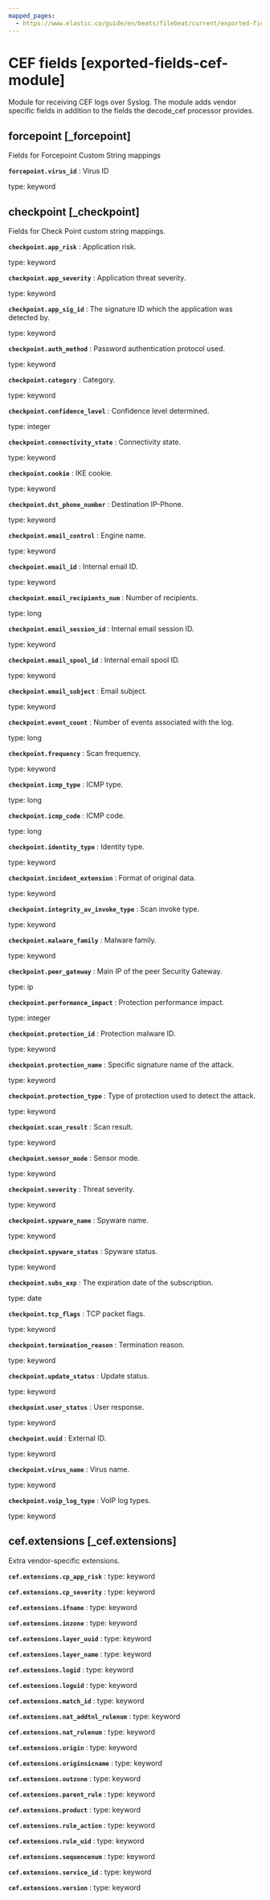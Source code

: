```yaml
---
mapped_pages:
  - https://www.elastic.co/guide/en/beats/filebeat/current/exported-fields-cef-module.html
---
```


# CEF fields [exported-fields-cef-module]

Module for receiving CEF logs over Syslog. The module adds vendor specific fields in addition to the fields the decode_cef processor provides.

## forcepoint [_forcepoint]

Fields for Forcepoint Custom String mappings

**`forcepoint.virus_id`**
:   Virus ID

type: keyword


## checkpoint [_checkpoint]

Fields for Check Point custom string mappings.

**`checkpoint.app_risk`**
:   Application risk.

type: keyword


**`checkpoint.app_severity`**
:   Application threat severity.

type: keyword


**`checkpoint.app_sig_id`**
:   The signature ID which the application was detected by.

type: keyword


**`checkpoint.auth_method`**
:   Password authentication protocol used.

type: keyword


**`checkpoint.category`**
:   Category.

type: keyword


**`checkpoint.confidence_level`**
:   Confidence level determined.

type: integer


**`checkpoint.connectivity_state`**
:   Connectivity state.

type: keyword


**`checkpoint.cookie`**
:   IKE cookie.

type: keyword


**`checkpoint.dst_phone_number`**
:   Destination IP-Phone.

type: keyword


**`checkpoint.email_control`**
:   Engine name.

type: keyword


**`checkpoint.email_id`**
:   Internal email ID.

type: keyword


**`checkpoint.email_recipients_num`**
:   Number of recipients.

type: long


**`checkpoint.email_session_id`**
:   Internal email session ID.

type: keyword


**`checkpoint.email_spool_id`**
:   Internal email spool ID.

type: keyword


**`checkpoint.email_subject`**
:   Email subject.

type: keyword


**`checkpoint.event_count`**
:   Number of events associated with the log.

type: long


**`checkpoint.frequency`**
:   Scan frequency.

type: keyword


**`checkpoint.icmp_type`**
:   ICMP type.

type: long


**`checkpoint.icmp_code`**
:   ICMP code.

type: long


**`checkpoint.identity_type`**
:   Identity type.

type: keyword


**`checkpoint.incident_extension`**
:   Format of original data.

type: keyword


**`checkpoint.integrity_av_invoke_type`**
:   Scan invoke type.

type: keyword


**`checkpoint.malware_family`**
:   Malware family.

type: keyword


**`checkpoint.peer_gateway`**
:   Main IP of the peer Security Gateway.

type: ip


**`checkpoint.performance_impact`**
:   Protection performance impact.

type: integer


**`checkpoint.protection_id`**
:   Protection malware ID.

type: keyword


**`checkpoint.protection_name`**
:   Specific signature name of the attack.

type: keyword


**`checkpoint.protection_type`**
:   Type of protection used to detect the attack.

type: keyword


**`checkpoint.scan_result`**
:   Scan result.

type: keyword


**`checkpoint.sensor_mode`**
:   Sensor mode.

type: keyword


**`checkpoint.severity`**
:   Threat severity.

type: keyword


**`checkpoint.spyware_name`**
:   Spyware name.

type: keyword


**`checkpoint.spyware_status`**
:   Spyware status.

type: keyword


**`checkpoint.subs_exp`**
:   The expiration date of the subscription.

type: date


**`checkpoint.tcp_flags`**
:   TCP packet flags.

type: keyword


**`checkpoint.termination_reason`**
:   Termination reason.

type: keyword


**`checkpoint.update_status`**
:   Update status.

type: keyword


**`checkpoint.user_status`**
:   User response.

type: keyword


**`checkpoint.uuid`**
:   External ID.

type: keyword


**`checkpoint.virus_name`**
:   Virus name.

type: keyword


**`checkpoint.voip_log_type`**
:   VoIP log types.

type: keyword


## cef.extensions [_cef.extensions]

Extra vendor-specific extensions.

**`cef.extensions.cp_app_risk`**
:   type: keyword


**`cef.extensions.cp_severity`**
:   type: keyword


**`cef.extensions.ifname`**
:   type: keyword


**`cef.extensions.inzone`**
:   type: keyword


**`cef.extensions.layer_uuid`**
:   type: keyword


**`cef.extensions.layer_name`**
:   type: keyword


**`cef.extensions.logid`**
:   type: keyword


**`cef.extensions.loguid`**
:   type: keyword


**`cef.extensions.match_id`**
:   type: keyword


**`cef.extensions.nat_addtnl_rulenum`**
:   type: keyword


**`cef.extensions.nat_rulenum`**
:   type: keyword


**`cef.extensions.origin`**
:   type: keyword


**`cef.extensions.originsicname`**
:   type: keyword


**`cef.extensions.outzone`**
:   type: keyword


**`cef.extensions.parent_rule`**
:   type: keyword


**`cef.extensions.product`**
:   type: keyword


**`cef.extensions.rule_action`**
:   type: keyword


**`cef.extensions.rule_uid`**
:   type: keyword


**`cef.extensions.sequencenum`**
:   type: keyword


**`cef.extensions.service_id`**
:   type: keyword


**`cef.extensions.version`**
:   type: keyword


